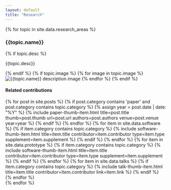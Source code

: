 ```yaml
---
layout: default
title: "Research"
---
```


{% for topic in site.data.research_areas %}
  <section class="main-section-wrap research-area">
    <div class="title-wrap">
      <h3>{{topic.name}}</h3>
    </div>
    <div class="content-wrap">
    {% if topic.desc %}
      <p>{{topic.desc}}</p>
    {% endif %}
    {% if topic.image %}
      {% for image in topic.image %}
      <img src="{{image | relative_url}}" alt="{{topic.name}} description image" />
      {% endfor %}
    {% endif %}
    </div>
    <h4>Related contributions</h4>
    <div class="paper-grid">
      {% for post in site.posts %}
        {% if post.category contains 'paper' and post.category contains topic.category %}
          {% assign year = post.date | date: "%Y" %}
          {% include paper-thumb-item.html
            title=post.title
            thumb=post.thumb
            url=post.url
            authors=post.authors
            venue=post.venue
            year=year
          %}
        {% endif %}
      {% endfor %}
      {% for item in site.data.software %}
        {% if item.category contains topic.category %}
          {% include software-thumb-item.html
            title=item.title
            contributor=item.contributor
            type=item.type
            supplement=item.supplement
          %}
        {% endif %}
      {% endfor %}
      {% for item in site.data.prototype %}
        {% if item.category contains topic.category %}
          {% include software-thumb-item.html
            title=item.title
            contributor=item.contributor
            type=item.type
            supplement=item.supplement
          %}
        {% endif %}
      {% endfor %}
      {% for item in site.data.talks %}
        {% if item.category contains topic.category %}
          {% include talk-thumb-item.html
            title=item.title
            contributor=item.contributor
            link=item.link
          %}
        {% endif %}
      {% endfor %}
    </div>
  </section>
{% endfor %}